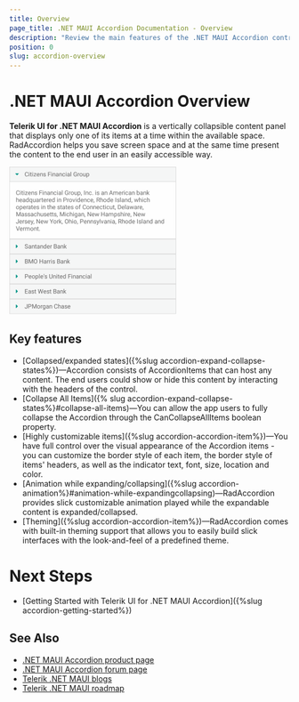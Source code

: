 ```yaml
---
title: Overview
page_title: .NET MAUI Accordion Documentation - Overview
description: "Review the main features of the .NET MAUI Accordion control."
position: 0
slug: accordion-overview
---
```


# .NET MAUI Accordion Overview

**Telerik UI for .NET MAUI Accordion** is a vertically collapsible content panel that displays only one of its items at a time within the available space. RadAccordion helps you save screen space and at the same time present the content to the end user in an easily accessible way.

![Accordion Overview](images/accordion_overview.png)

## Key features

* [Collapsed/expanded states]({%slug accordion-expand-collapse-states%})&mdash;Accordion consists of AccordionItems that can host any content. The end users could show or hide this content by interacting with the headers of the control.
* [Collapse All Items]({% slug accordion-expand-collapse-states%}#collapse-all-items)&mdash;You can allow the app users to fully collapse the Accordion through the CanCollapseAllItems boolean property.
* [Highly customizable items]({%slug accordion-accordion-item%})&mdash;You have full control over the visual appearance of the Accordion items - you can customize the border style of each item, the border style of items' headers, as well as the indicator text, font, size, location and color.
* [Animation while expanding/collapsing]({%slug accordion-animation%}#animation-while-expandingcollapsing)&mdash;RadAccordion provides slick customizable animation played while the expandable content is expanded/collapsed.
* [Theming]({%slug accordion-accordion-item%})&mdash;RadAccordion comes with built-in theming support that allows you to easily build slick interfaces with the look-and-feel of a predefined theme.

# Next Steps

- [Getting Started with Telerik UI for .NET MAUI Accordion]({%slug accordion-getting-started%})

## See Also

- [.NET MAUI Accordion product page](https://www.telerik.com/maui-ui/accordion)
- [.NET MAUI Accordion forum page](https://www.telerik.com/forums/maui?tagId=1978)
- [Telerik .NET MAUI blogs](https://www.telerik.com/blogs/mobile-net-maui)
- [Telerik .NET MAUI roadmap](https://www.telerik.com/support/whats-new/maui-ui/roadmap)